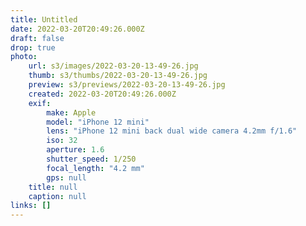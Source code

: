 ```yaml
---
title: Untitled
date: 2022-03-20T20:49:26.000Z
draft: false
drop: true
photo:
    url: s3/images/2022-03-20-13-49-26.jpg
    thumb: s3/thumbs/2022-03-20-13-49-26.jpg
    preview: s3/previews/2022-03-20-13-49-26.jpg
    created: 2022-03-20T20:49:26.000Z
    exif:
        make: Apple
        model: "iPhone 12 mini"
        lens: "iPhone 12 mini back dual wide camera 4.2mm f/1.6"
        iso: 32
        aperture: 1.6
        shutter_speed: 1/250
        focal_length: "4.2 mm"
        gps: null
    title: null
    caption: null
links: []
---
```

